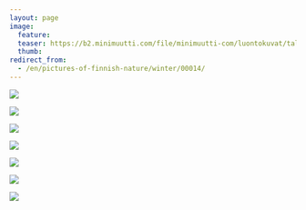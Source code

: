```yaml
---
layout: page
image:
  feature:
  teaser: https://b2.minimuutti.com/file/minimuutti-com/luontokuvat/talvi/DSC18187-245px.jpg
  thumb:
redirect_from:
  - /en/pictures-of-finnish-nature/winter/00014/
---
```


[![](https://b2.minimuutti.com/file/minimuutti-com/luontokuvat/talvi/DSC18077-800px.jpg)](https://dl.dropboxusercontent.com/sh/ea1wtnz7z734o12/AAClVEhs7XyU9LgnXy1miE-ba/luontokuvat/talvi/DSC18077.jpg)

[![](https://b2.minimuutti.com/file/minimuutti-com/luontokuvat/talvi/DSC18119-800px.jpg)](https://dl.dropboxusercontent.com/sh/ea1wtnz7z734o12/AACvQ-Us5kqLntOcEWrxOhb4a/luontokuvat/talvi/DSC18119.jpg)

[![](https://b2.minimuutti.com/file/minimuutti-com/luontokuvat/talvi/DSC18120-800px.jpg)](https://dl.dropboxusercontent.com/sh/ea1wtnz7z734o12/AACBs_pWgYF6tDzaEZ6SXkvUa/luontokuvat/talvi/DSC18120.jpg)

[![](https://b2.minimuutti.com/file/minimuutti-com/luontokuvat/talvi/DSC18124-800px.jpg)](https://dl.dropboxusercontent.com/sh/ea1wtnz7z734o12/AACrTOijeuGKyufoKb-ZfJRxa/luontokuvat/talvi/DSC18124.jpg)

[![](https://b2.minimuutti.com/file/minimuutti-com/luontokuvat/talvi/DSC18126-800px.jpg)](https://dl.dropboxusercontent.com/sh/ea1wtnz7z734o12/AABn4inP3MuWiD9twdCfXzwTa/luontokuvat/talvi/DSC18126.jpg)

[![](https://b2.minimuutti.com/file/minimuutti-com/luontokuvat/talvi/DSC18503-800px.jpg)](https://dl.dropboxusercontent.com/sh/ea1wtnz7z734o12/AAD8Fit-jLZFV_d-xcrsjyLda/luontokuvat/talvi/DSC18503.jpg)

[![](https://b2.minimuutti.com/file/minimuutti-com/luontokuvat/talvi/DSC18187-800px.jpg)](https://dl.dropboxusercontent.com/sh/ea1wtnz7z734o12/AACtKls3YqFAx9To24gIqpf0a/luontokuvat/talvi/DSC18187.jpg)
